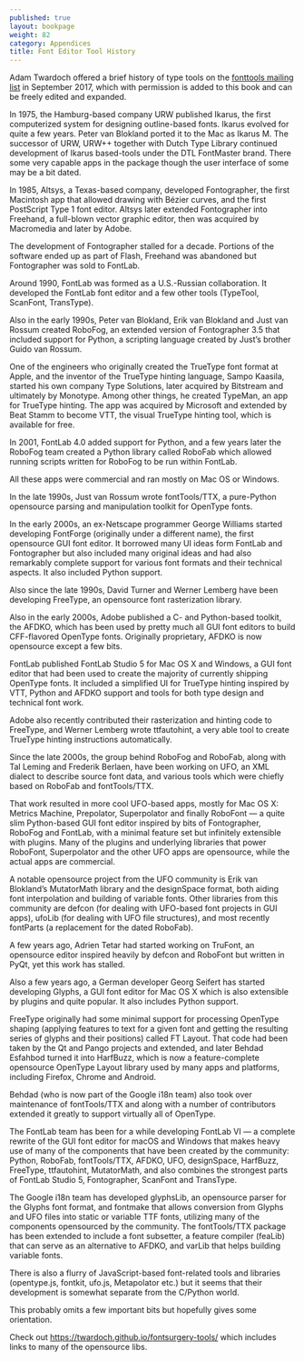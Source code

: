 ```yaml
---
published: true
layout: bookpage
weight: 82
category: Appendices
title: Font Editor Tool History
---
```


Adam Twardoch offered a brief history of type tools on the [fonttools mailing list](https://groups.google.com/d/topic/fonttools/2gghQU7NbZU/discussion) in September 2017, which with permission is added to this book and can be freely edited and expanded.

In 1975, the Hamburg-based company URW published Ikarus, the first computerized system for designing outline-based fonts. Ikarus evolved for quite a few years. Peter van Blokland ported it to the Mac as Ikarus M. The successor of URW, URW++ together with Dutch Type Library continued development of Ikarus based-tools under the DTL FontMaster brand. There some very capable apps in the package though the user interface of some may be a bit dated.

In 1985, Altsys, a Texas-based company, developed Fontographer, the first Macintosh app that allowed drawing with Bézier curves, and the first PostScript Type 1 font editor. Altsys later extended Fontographer into Freehand, a full-blown vector graphic editor, then was acquired by Macromedia and later by Adobe.

The development of Fontographer stalled for a decade. Portions of the software ended up as part of Flash, Freehand was abandoned but Fontographer was sold to FontLab.

Around 1990, FontLab was formed as a U.S.-Russian collaboration. It developed the FontLab font editor and a few other tools (TypeTool, ScanFont, TransType).

Also in the early 1990s, Peter van Blokland, Erik van Blokland and Just van Rossum created RoboFog, an extended version of Fontographer 3.5 that included support for Python, a scripting language created by Just’s brother Guido van Rossum.

One of the engineers who originally created the TrueType font format at Apple, and the inventor of the TrueType hinting language, Sampo Kaasila, started his own company Type Solutions, later acquired by Bitstream and ultimately by Monotype. Among other things, he created TypeMan, an app for TrueType hinting. The app was acquired by Microsoft and extended by Beat Stamm to become VTT, the visual TrueType hinting tool, which is available for free.

In 2001, FontLab 4.0 added support for Python, and a few years later the RoboFog team created a Python library called RoboFab which allowed running scripts written for RoboFog to be run within FontLab.

All these apps were commercial and ran mostly on Mac OS or Windows.

In the late 1990s, Just van Rossum wrote fontTools/TTX, a pure-Python opensource parsing and manipulation toolkit for OpenType fonts.

In the early 2000s, an ex-Netscape programmer George Williams started developing FontForge (originally under a different name), the first opensource GUI font editor. It borrowed many UI ideas form FontLab and Fontographer but also included many original ideas and had also remarkably complete support for various font formats and their technical aspects. It also included Python support.

Also since the late 1990s, David Turner and Werner Lemberg have been developing FreeType, an opensource font rasterization library.

Also in the early 2000s, Adobe published a C- and Python-based toolkit, the AFDKO, which has been used by pretty much all GUI font editors to build CFF-flavored OpenType fonts. Originally proprietary, AFDKO is now opensource except a few bits.

FontLab published FontLab Studio 5 for Mac OS X and Windows, a GUI font editor that had been used to create the majority of currently shipping OpenType fonts. It included a simplified UI for TrueType hinting inspired by VTT, Python and AFDKO support and tools for both type design and technical font work.

Adobe also recently contributed their rasterization and hinting code to FreeType, and Werner Lemberg wrote ttfautohint, a very able tool to create TrueType hinting instructions automatically.

Since the late 2000s, the group behind RoboFog and RoboFab, along with Tal Leming and Frederik Berlaen, have been working on UFO, an XML dialect to describe source font data, and various tools which were chiefly based on RoboFab and fontTools/TTX.

That work resulted in more cool UFO-based apps, mostly for Mac OS X: Metrics Machine, Prepolator, Superpolator and finally RoboFont — a quite slim Python-based GUI font editor inspired by bits of Fontographer, RoboFog and FontLab, with a minimal feature set but infinitely extensible with plugins. Many of the plugins and underlying libraries that power RoboFont, Superpolator and the other UFO apps are opensource, while the actual apps are commercial.

A notable opensource project from the UFO community is Erik van Blokland’s MutatorMath library and the designSpace format, both aiding font interpolation and building of variable fonts. Other libraries from this community are defcon (for dealing with UFO-based font projects in GUI apps), ufoLib (for dealing with UFO file structures), and most recently fontParts (a replacement for the dated RoboFab).

A few years ago, Adrien Tetar had started working on TruFont, an opensource editor inspired heavily by defcon and RoboFont but written in PyQt, yet this work has stalled.

Also a few years ago, a German developer Georg Seifert has started developing Glyphs, a GUI font editor for Mac OS X which is also extensible by plugins and quite popular. It also includes Python support.

FreeType originally had some minimal support for processing OpenType shaping (applying features to text for a given font and getting the resulting series of glyphs and their positions) called FT Layout. That code had been taken by the Qt and Pango projects and extended, and later Behdad Esfahbod turned it into HarfBuzz, which is now a feature-complete opensource OpenType Layout library used by many apps and platforms, including Firefox, Chrome and Android.

Behdad (who is now part of the Google i18n team) also took over maintenance of fontTools/TTX and along with a number of contributors extended it greatly to support virtually all of OpenType.

The FontLab team has been for a while developing FontLab VI — a complete rewrite of the GUI font editor for macOS and Windows that makes heavy use of many of the components that have been created by the community: Python, RoboFab, fontTools/TTX, AFDKO, UFO, designSpace, HarfBuzz, FreeType, ttfautohint, MutatorMath, and also combines the strongest parts of FontLab Studio 5, Fontographer, ScanFont and TransType.

The Google i18n team has developed glyphsLib, an opensource parser for the Glyphs font format, and fontmake that allows conversion from Glyphs and UFO files into static or variable TTF fonts, utilizing many of the components opensourced by the community. The fontTools/TTX package has been extended to include a font subsetter, a feature compiler (feaLib) that can serve as an alternative to AFDKO, and varLib that helps building variable fonts.

There is also a flurry of JavaScript-based font-related tools and libraries (opentype.js, fontkit, ufo.js, Metapolator etc.) but it seems that their development is somewhat separate from the C/Python world.

This probably omits a few important bits but hopefully gives some orientation.

Check out https://twardoch.github.io/fontsurgery-tools/ which includes links to many of the opensource libs.
